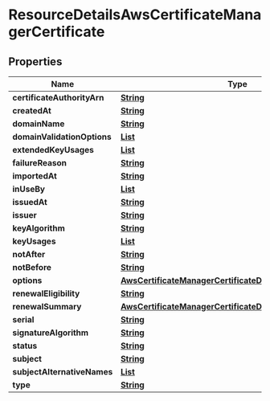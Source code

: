 

# ResourceDetailsAwsCertificateManagerCertificate


## Properties

| Name | Type | Description | Notes |
|------------ | ------------- | ------------- | -------------|
|**certificateAuthorityArn** | [**String**](String.md) |  |  [optional] |
|**createdAt** | [**String**](String.md) |  |  [optional] |
|**domainName** | [**String**](String.md) |  |  [optional] |
|**domainValidationOptions** | [**List**](List.md) |  |  [optional] |
|**extendedKeyUsages** | [**List**](List.md) |  |  [optional] |
|**failureReason** | [**String**](String.md) |  |  [optional] |
|**importedAt** | [**String**](String.md) |  |  [optional] |
|**inUseBy** | [**List**](List.md) |  |  [optional] |
|**issuedAt** | [**String**](String.md) |  |  [optional] |
|**issuer** | [**String**](String.md) |  |  [optional] |
|**keyAlgorithm** | [**String**](String.md) |  |  [optional] |
|**keyUsages** | [**List**](List.md) |  |  [optional] |
|**notAfter** | [**String**](String.md) |  |  [optional] |
|**notBefore** | [**String**](String.md) |  |  [optional] |
|**options** | [**AwsCertificateManagerCertificateDetailsOptions**](AwsCertificateManagerCertificateDetailsOptions.md) |  |  [optional] |
|**renewalEligibility** | [**String**](String.md) |  |  [optional] |
|**renewalSummary** | [**AwsCertificateManagerCertificateDetailsRenewalSummary**](AwsCertificateManagerCertificateDetailsRenewalSummary.md) |  |  [optional] |
|**serial** | [**String**](String.md) |  |  [optional] |
|**signatureAlgorithm** | [**String**](String.md) |  |  [optional] |
|**status** | [**String**](String.md) |  |  [optional] |
|**subject** | [**String**](String.md) |  |  [optional] |
|**subjectAlternativeNames** | [**List**](List.md) |  |  [optional] |
|**type** | [**String**](String.md) |  |  [optional] |



